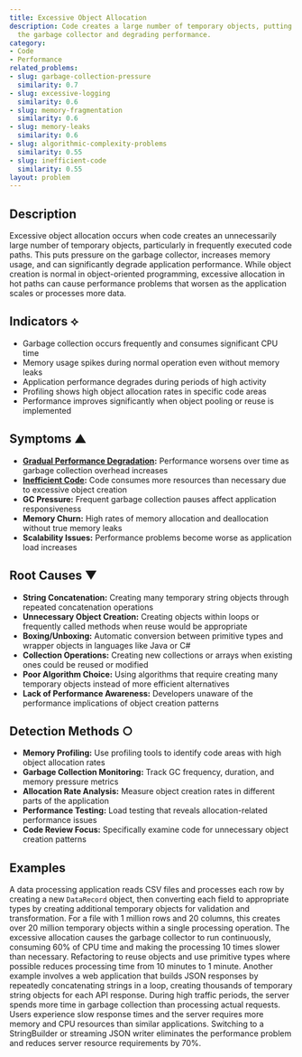 ```yaml
---
title: Excessive Object Allocation
description: Code creates a large number of temporary objects, putting pressure on
  the garbage collector and degrading performance.
category:
- Code
- Performance
related_problems:
- slug: garbage-collection-pressure
  similarity: 0.7
- slug: excessive-logging
  similarity: 0.6
- slug: memory-fragmentation
  similarity: 0.6
- slug: memory-leaks
  similarity: 0.6
- slug: algorithmic-complexity-problems
  similarity: 0.55
- slug: inefficient-code
  similarity: 0.55
layout: problem
---
```


## Description

Excessive object allocation occurs when code creates an unnecessarily large number of temporary objects, particularly in frequently executed code paths. This puts pressure on the garbage collector, increases memory usage, and can significantly degrade application performance. While object creation is normal in object-oriented programming, excessive allocation in hot paths can cause performance problems that worsen as the application scales or processes more data.

## Indicators ⟡
- Garbage collection occurs frequently and consumes significant CPU time
- Memory usage spikes during normal operation even without memory leaks
- Application performance degrades during periods of high activity
- Profiling shows high object allocation rates in specific code areas
- Performance improves significantly when object pooling or reuse is implemented

## Symptoms ▲
- **[Gradual Performance Degradation](gradual-performance-degradation.md):** Performance worsens over time as garbage collection overhead increases
- **[Inefficient Code](inefficient-code.md):** Code consumes more resources than necessary due to excessive object creation
- **GC Pressure:** Frequent garbage collection pauses affect application responsiveness
- **Memory Churn:** High rates of memory allocation and deallocation without true memory leaks
- **Scalability Issues:** Performance problems become worse as application load increases

## Root Causes ▼
- **String Concatenation:** Creating many temporary string objects through repeated concatenation operations
- **Unnecessary Object Creation:** Creating objects within loops or frequently called methods when reuse would be appropriate
- **Boxing/Unboxing:** Automatic conversion between primitive types and wrapper objects in languages like Java or C#
- **Collection Operations:** Creating new collections or arrays when existing ones could be reused or modified
- **Poor Algorithm Choice:** Using algorithms that require creating many temporary objects instead of more efficient alternatives
- **Lack of Performance Awareness:** Developers unaware of the performance implications of object creation patterns

## Detection Methods ○
- **Memory Profiling:** Use profiling tools to identify code areas with high object allocation rates
- **Garbage Collection Monitoring:** Track GC frequency, duration, and memory pressure metrics
- **Allocation Rate Analysis:** Measure object creation rates in different parts of the application
- **Performance Testing:** Load testing that reveals allocation-related performance issues
- **Code Review Focus:** Specifically examine code for unnecessary object creation patterns

## Examples

A data processing application reads CSV files and processes each row by creating a new `DataRecord` object, then converting each field to appropriate types by creating additional temporary objects for validation and transformation. For a file with 1 million rows and 20 columns, this creates over 20 million temporary objects within a single processing operation. The excessive allocation causes the garbage collector to run continuously, consuming 60% of CPU time and making the processing 10 times slower than necessary. Refactoring to reuse objects and use primitive types where possible reduces processing time from 10 minutes to 1 minute. Another example involves a web application that builds JSON responses by repeatedly concatenating strings in a loop, creating thousands of temporary string objects for each API response. During high traffic periods, the server spends more time in garbage collection than processing actual requests. Users experience slow response times and the server requires more memory and CPU resources than similar applications. Switching to a StringBuilder or streaming JSON writer eliminates the performance problem and reduces server resource requirements by 70%.